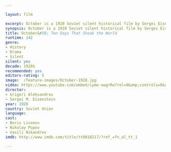 ```yaml
---

layout: film

excerpt: October is a 1928 Soviet silent historical film by Sergei Eisenstein and Grigori Aleksandrov. It is a celebratory dramatization of the 1917 October Revolution commissioned for the tenth anniversary of the event. 
synopsis: October is a 1928 Soviet silent historical film by Sergei Eisenstein and Grigori Aleksandrov. It is a celebratory dramatization of the 1917 October Revolution commissioned for the tenth anniversary of the event. 
title: October&#58; Ten Days That Shook the World
runtime: 142
genre:
- History
- Drama 
- Silent
silent: yes
decade: 1920S
recommended: yes
editors-rating: 5
image:  /feature-images/October-1928.jpg
video: https://www.youtube.com/embed/iyme-uwgrRw?rel=0&amp;controls=0&amp;showinfo=0
director:  
- Grigori Aleksandrov 
- Sergei M. Eisenstein 
year: 1928
country: Soviet Union  
language: 
cast:
- Boris Livanov
- Nikolay Popov
- Vasili Nikandrov
imdb: http://www.imdb.com/title/tt0018217/?ref_=fn_al_tt_1

--- 
```

